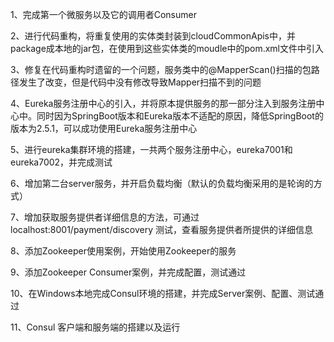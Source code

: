 1、完成第一个微服务以及它的调用者Consumer

2、进行代码重构，将重复使用的实体类封装到cloudCommonApis中，并package成本地的jar包，在使用到这些实体类的moudle中的pom.xml文件中引入

3、修复在代码重构时遗留的一个问题，服务类中的@MapperScan()扫描的包路径发生了改变，但是代码中没有修改导致Mapper扫描不到的问题

4、Eureka服务注册中心的引入，并将原本提供服务的那一部分注入到服务注册中心中。同时因为SpringBoot版本和Eureka版本不适配的原因，降低SpringBoot的版本为2.5.1，可以成功使用Eureka服务注册中心

5、进行eureka集群环境的搭建，一共两个服务注册中心，eureka7001和eureka7002，并完成测试

6、增加第二台server服务，并开启负载均衡（默认的负载均衡采用的是轮询的方式）

7、增加获取服务提供者详细信息的方法，可通过localhost:8001/payment/discovery 测试，查看服务提供者所提供的详细信息

8、添加Zookeeper使用案例，开始使用Zookeeper的服务

9、添加Zookeeper Consumer案例，并完成配置，测试通过

10、在Windows本地完成Consul环境的搭建，并完成Server案例、配置、测试通过

11、Consul 客户端和服务端的搭建以及运行
